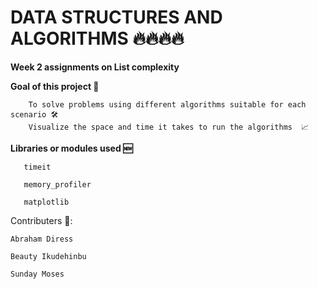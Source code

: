 # DATA STRUCTURES AND ALGORITHMS 🔥🔥🔥🔥
**Week 2 assignments on List complexity** 

**Goal of this project 🎯**

        To solve problems using different algorithms suitable for each scenario 🛠️
        Visualize the space and time it takes to run the algorithms  📈

**Libraries or modules used 🆕**

       timeit 

       memory_profiler

       matplotlib



Contributers 📝: 

    Abraham Diress

    Beauty Ikudehinbu

    Sunday Moses 
